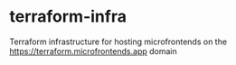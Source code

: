 # terraform-infra

Terraform infrastructure for hosting microfrontends on the https://terraform.microfrontends.app domain
